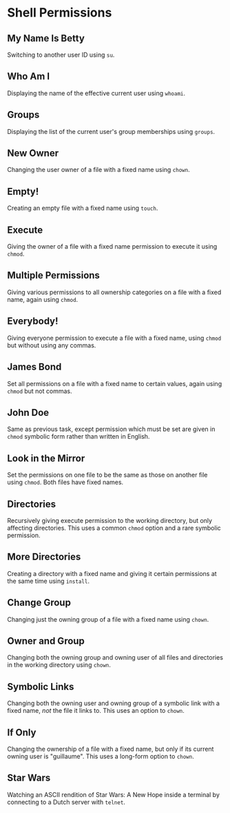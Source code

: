 # Shell Permissions

## My Name Is Betty
Switching to another user ID using `su`.

## Who Am I
Displaying the name of the effective current user using `whoami`.

## Groups
Displaying the list of the current user's group memberships using `groups`.

## New Owner
Changing the user owner of a file with a fixed name using `chown`.

## Empty!
Creating an empty file with a fixed name using `touch`.

## Execute
Giving the owner of a file with a fixed name permission to execute it using `chmod`.

## Multiple Permissions
Giving various permissions to all ownership categories on a file with a fixed name, again using `chmod`.

## Everybody!
Giving everyone permission to execute a file with a fixed name, using `chmod` but without using any commas.

## James Bond
Set all permissions on a file with a fixed name to certain values, again using `chmod` but not commas.

## John Doe
Same as previous task, except permission which must be set are given in `chmod` symbolic form rather than written in English.

## Look in the Mirror
Set the permissions on one file to be the same as those on another file using `chmod`. Both files have fixed names.

## Directories
Recursively giving execute permission to the working directory, but only affecting directories. This uses a common `chmod` option and a rare symbolic permission.

## More Directories
Creating a directory with a fixed name and giving it certain permissions at the same time using `install`.

## Change Group
Changing just the owning group of a file with a fixed name using `chown`.

## Owner and Group
Changing both the owning group and owning user of all files and directories in the working directory using `chown`.

## Symbolic Links
Changing both the owning user and owning group of a symbolic link with a fixed name, _not_ the file it links to. This uses an option to `chown`.

## If Only
Changing the ownership of a file with a fixed name, but only if its current owning user is "guillaume". This uses a long-form option to `chown`.

## Star Wars
Watching an ASCII rendition of Star Wars: A New Hope inside a terminal by connecting to a Dutch server with `telnet`.
